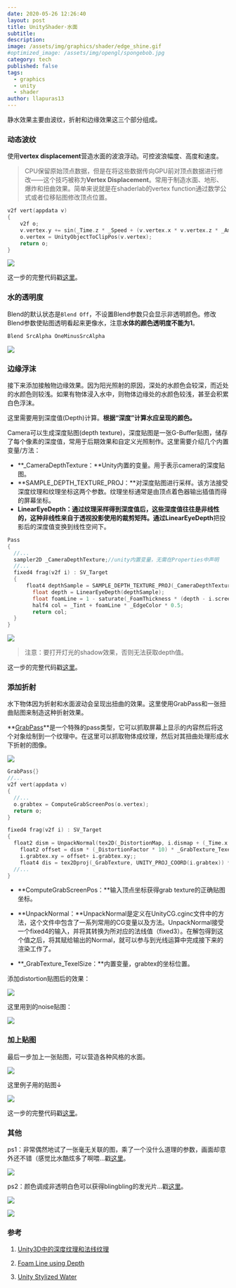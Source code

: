 ```yaml
---
date: 2020-05-26 12:26:40
layout: post
title: UnityShader·水面
subtitle: 
description: 
image: /assets/img/graphics/shader/edge_shine.gif
#optimized_image: /assets/img/opengl/spongebob.jpg
category: tech
published: false
tags:
  - graphics
  - unity
  - shader
author: llapuras13
---
```


静水效果主要由波纹，折射和边缘效果这三个部分组成。

### 动态波纹

使用**vertex displacement**营造水面的波浪浮动。可控波浪幅度、高度和速度。

> CPU保留原始顶点数据，但是在将这些数据传向GPU前对顶点数据进行修改——这个技巧被称为**Vertex Displacement**。常用于制造水面、地形、爆炸和扭曲效果。简单来说就是在shaderlab的vertex function通过数学公式或者位移贴图修改顶点位置。

```cpp
v2f vert(appdata v)
{
	v2f o;
	v.vertex.y += sin(_Time.z * _Speed + (v.vertex.x * v.vertex.z * _Amount)) * _Height; //用sin函数制造波浪
	o.vertex = UnityObjectToClipPos(v.vertex);
	return o;
}
```
![](/assets/img/graphics/shader/water001.gif)

这一步的完整代码戳[这里](https://github.com/llapuras/ShaderLib/blob/master/Water/Water001.shader)。

### 水的透明度

Blend的默认状态是``Blend Off``，不设置Blend参数只会显示非透明颜色。修改Blend参数使贴图透明看起来更像水，注意**水体的颜色透明度不能为1**。

```cpp
Blend SrcAlpha OneMinusSrcAlpha
```

![](/assets/img/graphics/shader/water002.gif)

### 边缘浮沫

接下来添加接触物边缘效果。因为阳光照射的原因，深处的水颜色会较深，而近处的水颜色则较浅。如果有物体浸入水中，则物体边缘处的水颜色较浅，甚至会积累白色浮沫。

这里需要用到深度值(Depth)计算。**根据“深度”计算水应呈现的颜色。**

Camera可以生成深度贴图(depth texture)，深度贴图是一张G-Buffer贴图，储存了每个像素的深度值，常用于后期效果和自定义光照制作。这里需要介绍几个内置变量/方法：

- **_CameraDepthTexture：**Unity内置的变量。用于表示camera的深度贴图。
- **SAMPLE_DEPTH_TEXTURE_PROJ：**对深度贴图进行采样。该方法接受深度纹理和纹理坐标这两个参数。纹理坐标通常是由顶点着色器输出插值而得的屏幕坐标。
- **LinearEyeDepth：**通过纹理采样得到深度值后，这些深度值往往是非线性的，这种非线性来自于透视投影使用的裁剪矩阵。通过**LinearEyeDepth**把投影后的深度值变换到线性空间下。

```cpp
Pass
{
  //...
  sampler2D _CameraDepthTexture;//unity内置变量，无需在Properties中声明
  //...
  fixed4 frag(v2f i) : SV_Target
  {
      float4 depthSample = SAMPLE_DEPTH_TEXTURE_PROJ(_CameraDepthTexture, (i.screenPos));
	    float depth = LinearEyeDepth(depthSample);
	    float foamLine = 1 - saturate(_FoamThickness * (depth - i.screenPos.w));
	    half4 col = _Tint + foamLine * _EdgeColor * 0.5;
	    return col;
  }
}
```

![](/assets/img/graphics/shader/water003.gif)

>注意：要打开灯光的shadow效果，否则无法获取depth值。

这一步的完整代码戳[这里](https://github.com/llapuras/ShaderLib/blob/master/Water/Water002.shader)。

### 添加折射

水下物体因为折射和水面波动会呈现出扭曲的效果。这里使用GrabPass和一张扭曲贴图来制造这种折射效果。

**[GrabPass](https://docs.unity3d.com/Manual/SL-GrabPass.html)**是一个特殊的pass类型，它可以抓取屏幕上显示的内容然后将这个对象绘制到一个纹理中。在这里可以抓取物体成纹理，然后对其扭曲处理形成水下折射的图像。

![](/assets/img/graphics/shader/grabtex.gif)

```cpp
GrabPass{}
//...
v2f vert(appdata v)
{
  //...
  o.grabtex = ComputeGrabScreenPos(o.vertex);		
  return o;
}

fixed4 frag(v2f i) : SV_Target
{   
  float2 dism = UnpackNormal(tex2D(_DistortionMap, i.dismap + (_Time.x * 0.2)));
	float2 offset = dism * (_DistortionFactor * 10) * _GrabTexture_TexelSize.xy;
	i.grabtex.xy = offset+ i.grabtex.xy;;
	float4 dis = tex2Dproj(_GrabTexture, UNITY_PROJ_COORD(i.grabtex)) * _EdgeColor;
  //...
}
```

- **ComputeGrabScreenPos：**输入顶点坐标获得grab texture的正确贴图坐标。

- **UnpackNormal：**UnpackNormal是定义在UnityCG.cginc文件中的方法，这个文件中包含了一系列常用的CG变量以及方法。UnpackNormal接受一个fixed4的输入，并将其转换为所对应的法线值（fixed3）。在解包得到这个值之后，将其赋给输出的Normal，就可以参与到光线运算中完成接下来的渲染工作了。

- **_GrabTexture_TexelSize：**内置变量，grabtex的坐标位置。

添加distortion贴图后的效果：

![](/assets/img/graphics/shader/water004.gif)

这里用到的noise贴图：

![](/assets/img/graphics/shader/WaterNoise.jpg)

### 加上贴图

最后一步加上一张贴图，可以营造各种风格的水面。

![](/assets/img/graphics/shader/water005.gif)

这里例子用的贴图↓

![](/assets/img/graphics/shader/WaterTexture.png)

这一步的完整代码戳[这里](https://github.com/llapuras/ShaderLib/blob/master/Water/Water003.shader)。

### 其他

ps1：非常偶然地试了一张毫无关联的图，乘了一个没什么道理的参数，画面却意外还不错（感觉比水酷炫多了啊喂...戳[这里](https://github.com/llapuras/ShaderLib/blob/master/Water/edge_shine.shader)。

![](/assets/img/graphics/shader/edge_shine.gif)

ps2：颜色调成非透明白色可以获得blingbling的发光片...戳[这里](https://github.com/llapuras/ShaderLib/blob/master/Water/blingbling.shader)。

![](/assets/img/graphics/shader/blingbling.png)


![](/assets/img/line.png)

### 参考

1. [Unity3D中的深度纹理和法线纹理](https://www.jianshu.com/p/98aa7d5de675)

3. [Foam Line using Depth](https://lindenreid.wordpress.com/2017/12/15/simple-water-shader-in-unity/)

4. [Unity Stylized Water](https://www.patreon.com/posts/15121329)
